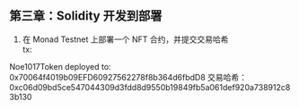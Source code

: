 ## 第三章：Solidity 开发到部署

1. 在 Monad Testnet 上部署一个 NFT 合约，并提交交易哈希  
	tx:

Noe1017Token deployed to:  0x70064f4019b09EFD60927562278f8b364d6fbdD8
交易哈希： 0xc06d09bd5ce547044309d3fdd8d9550b19849fb5a061def920a738912c83b130